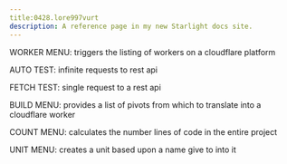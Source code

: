 ```yaml
---
title:0428.lore997vurt
description: A reference page in my new Starlight docs site.
---
```

WORKER MENU:
triggers the listing of workers on a cloudflare platform

AUTO TEST:
infinite requests to rest api

FETCH TEST:
single request to a rest api

BUILD MENU:
provides a list of pivots from which to translate into a cloudflare worker

COUNT MENU:
calculates the number lines of code in the entire project

UNIT MENU:
creates a unit based upon a name give to into it 



